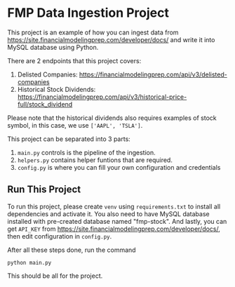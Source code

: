 # FMP Data Ingestion Project

This project is an example of how you can ingest data from https://site.financialmodelingprep.com/developer/docs/ and write it into MySQL database using Python.

There are 2 endpoints that this project covers:
1. Delisted Companies: https://financialmodelingprep.com/api/v3/delisted-companies
2. Historical Stock Dividends: https://financialmodelingprep.com/api/v3/historical-price-full/stock_dividend

Please note that the historical dividends also requires examples of stock symbol, in this case, we use `['AAPL', 'TSLA']`.

This project can be separated into 3 parts:
1. `main.py` controls is the pipeline of the ingestion.
2. `helpers.py` contains helper funtions that are required.
3. `config.py` is where you can fill your own configuration and credentials

## Run This Project

To run this project, please create `venv` using `requirements.txt` to install all dependencies and activate it. You also need to have MySQL database installed with pre-created database named "fmp-stock". And lastly, you can get `API_KEY` from https://site.financialmodelingprep.com/developer/docs/, then edit configuration in `config.py`.

After all these steps done, run the command

```
python main.py
```

This should be all for the project.



